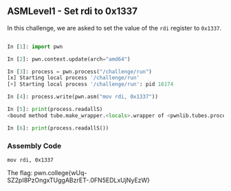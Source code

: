 ## ASMLevel1 - Set rdi to 0x1337

In this challenge, we are asked to set the value of the `rdi` register to `0x1337`.


```python

In [1]: import pwn

In [2]: pwn.context.update(arch="amd64")

In [3]: process = pwn.process("/challenge/run")
[x] Starting local process '/challenge/run'
[+] Starting local process '/challenge/run': pid 16174

In [4]: process.write(pwn.asm("mov rdi, 0x1337"))

In [5]: print(process.readallS)
<bound method tube.make_wrapper.<locals>.wrapper of <pwnlib.tubes.process.process object at 0x7f6c2b7f5490>>

In [6]: print(process.readallS())

```





### Assembly Code

```assembly
mov rdi, 0x1337

```
The flag: pwn.college{wUq-SZ2pI8PzOngxTUggABzrET-.0FN5EDLxUjNyEzW}

